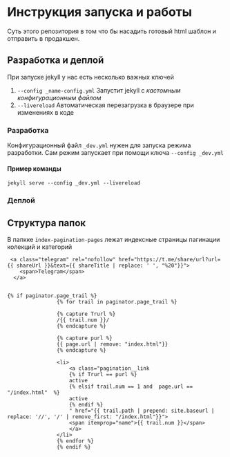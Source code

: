 # Инструкция запуска и работы

Суть этого репозитория в том что бы насадить готовый html шаблон и отправить в продакшен.

## Разработка и деплой

При запуске jekyll у нас есть несколько важных ключей

1. ```--config _name-config.yml``` Запустит jekyll c *кастомным конфигурационным файлом*
2. ```--livereload``` Автоматическая перезагрузка в браузере при изменениях в коде

### Разработка

Конфигурационный файл ```_dev.yml``` нужен для запуска режима разработки. Сам режим запускает при помощи ключа ```--config _dev.yml```

#### Пример команды

```jekyll serve --config _dev.yml --livereload```

### Деплой

## Структура папок

В папкке `index-pagination-pages`  лежат индексные страницы пагинации колекций и категорий



     <a class="telegram" rel="nofollow" href="https://t.me/share/url?url={{ shareUrl }}&text={{ shareTitle | replace: ' ', "%20"}}">
        <span>Telegram</span>
      </a>


    {% if paginator.page_trail %}
                    {% for trail in paginator.page_trail %}
    
                    {% capture Trurl %}
                    /{{ trail.num }}/
                    {% endcapture %}
    
                    {% capture purl %}
                    {{ page.url | remove: "index.html"}}
                    {% endcapture %}
    
                    <li>
                        <a class="pagination__link
                        {% if Trurl == purl %}
                        active
                        {% elsif trail.num == 1 and  page.url == "/index.html"  %}
                        active
                        {% endif %}
                        " href="{{ trail.path | prepend: site.baseurl | replace: '//', '/' | remove_first: "/index.html"}}">
                        <span itemprop="name">{{ trail.num }}</span>
                        </a>
                    </li>
                    {% endfor %}
                    {% endif %}